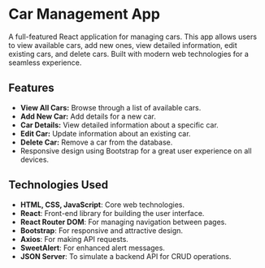 
# Car Management App

A full-featured React application for managing cars. This app allows users to view available cars, add new ones, view detailed information, edit existing cars, and delete cars. Built with modern web technologies for a seamless experience.

## Features
- **View All Cars:** Browse through a list of available cars.
- **Add New Car:** Add details for a new car.
- **Car Details:** View detailed information about a specific car.
- **Edit Car:** Update information about an existing car.
- **Delete Car:** Remove a car from the database.
- Responsive design using Bootstrap for a great user experience on all devices.

## Technologies Used
- **HTML, CSS, JavaScript**: Core web technologies.
- **React**: Front-end library for building the user interface.
- **React Router DOM**: For managing navigation between pages.
- **Bootstrap**: For responsive and attractive design.
- **Axios**: For making API requests.
- **SweetAlert**: For enhanced alert messages.
- **JSON Server**: To simulate a backend API for CRUD operations.
